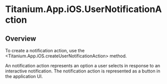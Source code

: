 # Titanium.App.iOS.UserNotificationAction

<ProxySummary/>

## Overview

To create a notification action, use the <Titanium.App.iOS.createUserNotificationAction> method.

An notification action represents an option a user selects in response to an interactive
notification.  The notification action is represented as a button in the application UI.

<ApiDocs/>
